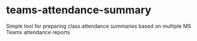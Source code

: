 # teams-attendance-summary
Simple tool for preparing class attendance summaries based on multiple MS Teams attendance reports
